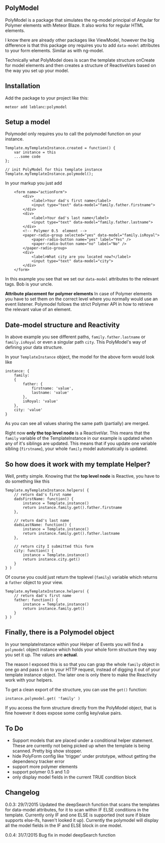 
PolyModel
-------------

PolyModel is a package that simulates the ng-model principal of Angular for Polymer elements with Meteor Blaze. It also works for regular HTML elements.

I know there are already other packages like ViewModel, however the big difference is that this package ony requires you to add `data-model` attributes to your form elements. Similar as with ng-model.

Technically what PolyModel does is scan the template structure onCreate for model elements and then creates a structure of ReactiveVars based on the way you set up your model.

Installation
-------------------
Add the package to your project like this:
```
meteor add leblanc:polymodel
```

Setup a model
-------------------
Polymodel only requires you to call the polymodel function on your instance.
```
Template.myTemplateInstance.created = function() {
    var instance = this
    ...some code
};

// init PolyModel for this template instance
Template.myTemplateInstance.polymodel();
```
In your markup you just add
```
    <form name="actionForm">
        <div>
            <label>Your dad's first name</label>
            <input type="text" data-model="family.father.firstname">
        </div>
        <div>
            <label>Your dad's last name</label>
            <input type="text" data-model="family.father.lastname">
        </div>
        <!-- Polymer 0.5  element -->
        <paper-radio-group selected="yes" data-model="family.isRoyal">
            <paper-radio-button name="yes" label="Yes" />
            <paper-radio-button name="no" label="No" />
        </paper-radio-group>
        <div>
            <label>What city are you located now?</label>
            <input type="text" data-model="city">
        </div>
    </form>
```

In this example you see that we set our `data-model` attributes to the relevant tags. Bob is your uncle.

**Attribute placement for polymer elements**
In case of Polymer elements you have to set them on the correct level where you normally would use an event listener.
Polymodel follows the strict Polymer API in how to retrieve the relevant value of an element.

Date-model structure and Reactivity
-------
In above example you see different paths, `family.father.lastname` or `family.isRoyal` or even a singular path `city`.
This PolyModel's way of defining your data structure.

In your `TemplateInstance` object, the model for the above form would look like
```
instance: {
    family:
    {
        father: {
            firstname: 'value',
            lastname: 'value'
        },
        isRoyal: 'value'
    },
    city: 'value'
}
```
As you can see all values sharing the same path (partially) are merged.

Right now **only the top level node** is a ReactiveVar.  This means that the `family` variable of the TemplateInstance in our example is updated when any of it's siblings are updated.
This means that if you update one variable sibling (`firstname`), your whole `family` model automatically is updated.

## So how does it work with my template Helper?  ##
Well, pretty simple. Knowing that the **top level node** is Reactive, you have to do something like this
```
Template.myTemplateInstance.helpers( {
    // return dad's first name
    dadsFirstName: function() {
        instance = Template.instance()
        return instance.family.get().father.firstname
    },

    // return dad's last name
    dadsLastName: function() {
        instance = Template.instance()
        return instance.family.get().father.lastname
    },

    // return city I submitted this form
    city: function() {
        instance = Template.instance()
        return instance.city.get()
    }
} )
```

Of course you could just return the toplevel (`family`) variable which returns a `father` object to your view.

```
Template.myTemplateInstance.helpers( {
    // return dad's first name
    father: function() {
        instance = Template.instance()
        return instance.family.get()
    }
} )
```

## Finally, there is a Polymodel object ##
In your templateInstance within your Helper of Events you will find a `polymodel` object instance which holds your whole form structure they way you set it up. The values are **actual**.

The reason I exposed this is so that you can grap the whole `family` object in one go and pass it on to your HTTP request, instead of digging it out of your template instance object.
The later one is only there to make the Reactivity work with your helpers.

To get a clean export of the structure, you can use the `get()` function:
```
instance.polymodel.get( 'family' )
```
If you  access the form structure directly from the PolyModel object, that is fine however it does expose some config key/value pairs.

## To Do ##

 - Support models that are placed under a conditional helper statement. These are currently not being picked up when the template is being scanned. Pretty big show stopper.
 - hide PolyForm config like 'trigger' under prototype, without getting the dependency tracker error
 - support more polymer elements
 - support polymer 0.5 and 1.0
 - only display model fields in the current TRUE condition block

## Changelog ##

0.0.3: 	29/7/2015
Updated the deepSearch function that scans the templates for data-model attributes, for it to scan within IF ELSE conditions in the template. Currently only IF and one ELSE is supported (not sure if blaze supports else-ifs, haven't looked it up).
Currently the polymodel will display all the model fields in the IF and ELSE block in one model.

0.0.4:  31/7/2015
Bug fix in model deepSearch function